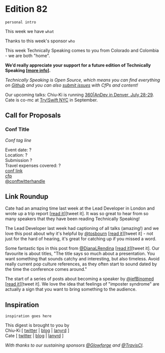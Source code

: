 # Edition 82

`personal intro`

This week we have `what`

Thanks to this week's sponsor `who`

This week Technically Speaking comes to you from Colorado and Colombia - we are both "home".  

**We’d really appreciate your support for a future edition of Technically Speaking [[more info](http://www.techspeak.email/sponsorship/)].**  

*Technically Speaking is Open Source, which means you can find everything on [Github](https://github.com/catehstn/technically-speaking/) and you can also [submit issues](https://github.com/catehstn/technically-speaking/issues/new) with CfPs and content!*  

Our upcoming talks: Chiu-Ki is running [360|AnDev in Denver, July 28-29](http://360andev.com/). Cate is co-mc at [Try!Swift NYC](http://www.tryswiftnyc.com/) in September.

## Call for Proposals

### Conf Title  
*Conf tag line* 
 
Event date: ?  
Location: ?  
Submission ?  
Travel expenses covered: ?  
[conf link](?)  
[cfp](?)  
[@conftwitterhandle](?)



## Link Roundup

Cate had an amazing time last week at the Lead Developer in London and wrote up a trip report [[read it](http://www.catehuston.com/blog/2016/06/28/trip-report-the-…d-developer-2016/)][tweet it]. It was so great to hear from so many speakers that they have been reading Technically Speaking!  

The Lead Developer last week had captioning of all talks (amazing!) and we love this post about why it's helpful by [@tosbourn](http://twitter.com/tosbourn) [[read it](http://tosbourn.com/captioning-at-conferences/)][tweet it] - not just for the hard of hearing, it's great for catching up if you missed a word.

Some fantastic tips in this post from [@DianaLRendina](http://twitter.com/DianaLRendina) [[read it](http://renovatedlearning.com/2016/03/14/create-killer-conference-proposal/)][tweet it]. Our favourite is about titles, "The title says so much about a presentation. You want something that sounds catchy and interesting, but also timeless. Avoid really current pop culture references, as they often start to sound dated by the time the conference comes around."

The start of a series of posts about becoming a speaker by [@jefBinomed](http://twitter.com/jefBinomed) [[read it](http://jef.binomed.fr/2016/03/11/2016-03-11-comment-devenir-speaker-part-1/)][tweet it]. We love the idea that feelings of "imposter syndrome" are actually a sign that you want to bring something to the audience.

## Inspiration

`inspiration goes here`  
  
  
This digest is brought to you by  
Chiu-Ki [ [twitter](https://twitter.com/chiuki) | [blog](http://blog.sqisland.com/) | [lanyrd](http://lanyrd.com/profile/chiuki/) ]  
Cate [ [twitter](https://twitter.com/catehstn) | [blog](http://www.catehuston.com/blog/) | [lanyrd](http://lanyrd.com/profile/catehstn/) ]

*With thanks to our sustaining sponsors [@Glowforge](http://twitter.com/glowforge) and [@TravisCI](http://twitter.com/travisci).*
